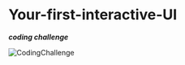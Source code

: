 # Your-first-interactive-UI

***coding challenge***

![CodingChallenge](https://user-images.githubusercontent.com/47654208/111637775-db54d400-8821-11eb-805c-81da861c9601.gif)
